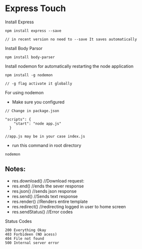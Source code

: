 # Express Touch

Install Express

```
npm install express --save

// in recent version no need to --save It saves automatically
```

Install Body Parsor

```
npm install body-parser

```

Install nodemon for automatically restarting the node application

```
npm install -g nodemon

// -g flag activate it globally
```

For using nodemon
- Make sure you configured
```
// Change in package.json

"scripts": {
    "start": "node app.js"
  }

//app.js may be in your case index.js
```
- run this command in root directory
```
nodemon
```

## Notes:

- res.download() //Download request:
- res.end() //ends the sever response
- res.json() //sends json response
- res.send() //Sends text response
- res.render() //Renders entire template
- res.redirect() //redirecting logged in user to home screen
- res.sendStatus() //Error codes

Status Codes

```
200 Everything Okay
403 Forbideen (NO acess)
404 File not found
500 Internal server error
```
